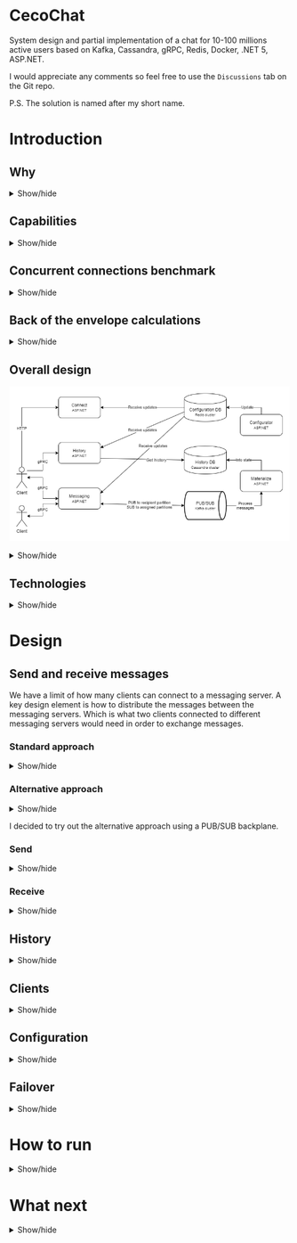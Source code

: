 # CecoChat

System design and partial implementation of a chat for 10-100 millions active users based on Kafka, Cassandra, gRPC, Redis, Docker, .NET 5, ASP.NET.

I would appreciate any comments so feel free to use the `Discussions` tab on the Git repo.

P.S. The solution is named after my short name.

# Introduction

## Why

<details>
<summary>Show/hide</summary>

I decided to take on the challenge to design a globally-scalable chat like WhatsApp and Facebook Messenger. Based on [statistics](https://www.statista.com/statistics/258749/most-popular-global-mobile-messenger-apps/) the montly active users are 2.0 bln for WhatsApp and 1.3 bln for Facebook Messenger. At that scale I decided to start a bit smaller. A good first step was to design a system that would be able to handle a smaller number of active users which are directly connected to it. Let's call it a cell. After that I would need to design how multiple cells placed in different geographic locations would communicate with each other. I certainly don't have the infrastructure to validate the design and the implementation. But I used the challenge to think at a large scale and to learn a few new technologies and approaches along the way.

</details>

## Capabilities

<details>
<summary>Show/hide</summary>

### Functional

* User can send messages to and receive messages from other users
* User is shown at log-in the missed messages while being offline
* User can review chat history between him and another user
* Same user can use multiple clients

Currently no user profile and friendship are implemented so clients rely on user IDs.

### Non-functional

* Designed for 10-100 mln of active users
  - Expensive to validate for real
  - Numbers from the calculation show that the solution is possible
  - The concurrent connection benchmark is promising
* A balanced aproach between latency, consistency and fault tolerance

</details>

## Concurrent connections benchmark

<details>
<summary>Show/hide</summary>

This is a benchmark for the number of concurrent connections per messaging server. The code is in the [check](check/) folder. I used two machines connected via 100Mbps router. Details are as follow:

| Machine     | CPU         | Frequency | Cores | RAM  | OS                      |
| :---------- | :---------  | :-------- | :---- | :--- | :---------------------- |
| Weaker      | Core 2 Duo  | 2133MHz   | 2     | 4GB  | Ubuntu Server 20.04 LTS |
| Moderate    | QuadCore i5 | 3533MHz   | 4     | 16GB | Windows 10 20H2         |

On the server I am using ASP.NET Core gRPC services utilizing async-await and TPL. The clients connect first and then simultaneously start sending 20 messages at a rate of 1 per second again utilizing async-await and TPL. Below are the results specifying which machine ran the client and what are the server process resources allocated.

| Client machine | Clients succeeded | Client time | Server machine | Server CPU | Server threads | Server RAM |
| :------------- | :---------------- | :---------- | :------------- | :--------- | :------------- | :--------- |
| Moderate       | 15869             | 21 seconds  | Weaker         | 150%-200%  | ?              | 1.3GB      |
| Weaker         | 28232             | 145 seconds | Moderate       | 40-50%     | 67             | 3.55GB     |

The number of clients that succeeded is the number of clients that were able to connect. That number is a result of port exhaustion limits hit on both OS-es which ran the clients. The Windows error was `An operation on a socket could not be performed because the system lacked sufficient buffer space or because a queue was full` and the Ubuntu Server one was `Cannot assign requested address`. Additionally when clients were on the weaker machine the client time required in order to complete the requests is considerably higher while it was obvious that the server could handle more load. One of these could be the issue: Windows 10 has some limits which prohibit it from handling a high number of concurrent clients, the weaker machine is really weak, there is a concurrency issue with .NET 5 at least on Ubuntu Server, the client code could be improved to better schedule the tasks instead of relying on async-await and TPL.

Based on these numbers I think that 50k concurrent connections could be a realistic number for a messaging server and would be a useful limit in our calculations.

</details>

## Back of the envelope calculations

<details>
<summary>Show/hide</summary>

The [back-of-the-envelope](docs/back-of-the-envelope.md) file contains the detailed calculations. A messaging server is the server to which users directly connect to. A key limit is `50K connections per messaging server`. A simple calculation tells that `2K messaging servers` are needed in order to support `100 mln active users`.

Throughput-wise a limit of `256 bytes per message` with `640 mln users` spread throughout the day each of which sends `64 messages per day` gives us `116 MB/s for the cell` or `0.06 MB/s per messaging server`.

Calculating a peak usage for `1 hour` daily where 80% of the maximum users - `80 mln active users` send 50% of their daily messages - `32 messages` we get `174 MB/s for the cell` or `0.09 MB/s per messaging server`.

These numbers do not take into account the security and transport data overhead. Numbers are not small when we look at the cell as a whole. But for a single messaging server the throughput is tiny. Note that this traffic would be multiplied. For example sending a message would require that data to be passed between different layers, possibly to multiple recipients and stored multiple times in order to enable faster querying.

</details>

## Overall design

![Overall design](docs/images/cecochat-01-overall.png)

<details>
<summary>Show/hide</summary>

Clients connect to messaging servers in order to chat. Messaging servers communicate with each other indirectly using a PUB/SUB backplane. The PUB/SUB backplane also acts like an event log. Materialize servers transform messages from the event log into a history database which is the source of truth. The history is available for querying by the clients via history servers. Clients obtain the addresses for the messaging and history server from a connect server. The messaging, history, connect servers use dynamic configuration which is updated centrally. All of this is powered by a deployment infrastructure which takes care of failover, growth and shrinking of the different server sets based on load.

All the diagrams are in the [docs](docs/) folder and [draw.io](https://app.diagrams.net/) is needed in order to view them. From the `Help` item in the menu a desktop tool could be downloaded, if preferred. Currently this is the [link with the releases](https://github.com/jgraph/drawio-desktop/releases).

</details>

## Technologies

<details>
<summary>Show/hide</summary>

* Clients use HTTP when they need to find out where to connect. After that gRPC is utilized in order to obtain history and exchange messages. gRPC is language-agnostic, which is important for the variety of front-end technologies. It is lightweight and has a decent performance. It is based on HTTP/2 which allows for both inter-operability and optimizations from the protocol. gRPC uses full-duplex communication. Unfortunately support for some of the languages isn't perfect and things like error handling could be improved.

* PUB/SUB backplane uses Kafka. It is a scalable message broker enabling superb throughput due to its balanced distribution of topic-partition leadership throughout the cluster. It is fault-tolerant and persists messages. Kafka allows different consumer groups each of which can process messages independently from each other. The pull model allows consumers to process messages at their own rate. Kafka can be tuned for either low latency, high-throughput or something in-between. It is a good solution for an event log, especially when processing a single message is fast.

* History database uses Cassandra. It is suitable for small fast writes and range queries both of which are good for our use-case. Cassandra has built-in partitioning and supports multi data-center replication. It allows precise control over the consistency used for writes and reads.

* Configuration database uses Redis. It is fast and easy to use. Redis supports PUB/SUB used for notifying subscribers about configuration changes.

* Docker is used for a containerization technology mainly because of its maturity and popularity.

* Most of the servers use ASP.NET and .NET 5. Even though they could be implemented as a background services/daemons ASP.NET allows easy support for health checks and monitoring based on HTTP. The Kestrel server is performant and has integration with gRPC. In general .NET is a very mature, widely-used, feature-rich and well supported development platform.

</details>

# Design

## Send and receive messages

We have a limit of how many clients can connect to a messaging server. A key design element is how to distribute the messages between the messaging servers. Which is what two clients connected to different messaging servers would need in order to exchange messages.

### Standard approach

<details>
<summary>Show/hide</summary>

The standard approach which I observed a few times when I researched this problem was for the messaging servers to communicate directly.

The benefits of this approach are:

* Lower latency because of the direct communication.
* Standard load-balancing when a user connects initially to a single messaging server.
* Messaging servers are stateless.

Drawbacks are not small:

* Each messaging server needs to know which other messaging server the recepient of the message is connected to
  - One option is each messaging server to keep an in-memory data structure for the up to 100 mln clients which isn't something easy to implement, especially if we take into account the fact that this data structure needs to be thread-safe. A hashtable, b-trees or some variant of trie are possible options.
  - Another option is to offload the storage of this knowledge to a configuration database cluster. This would increase the latency of course.
* Messaging servers need to keep open connections between each other. This does not play well with one of the key limits in the system which is the number of connections to a messaging server.
* Messaging servers need to know when one of them fails and re-establish the connection to its replacement.
* Consistency of the data would be harder since the two logical operations required for message processing would be separate instead of a single one.
  - Sending the message to its recipient(s) by calling one (or multiple for group chats) messaging servers
  - Persisting the message into the history database

</details>

### Alternative approach

<details>
<summary>Show/hide</summary>

I decided to explore a different approach for dealing with the drawbacks from the standard one. It is to rely on a PUB/SUB backplane resulting in indirect communication between messaging servers. The PUB/SUB backplane also acts like an event log.

The benefits are:

* Messaging server needs to know only the topic (or in the case of Kafka - the topic partition) for the recipient, which is something easily calculated locally. It still needs to keep connections to the Kafka cluster nodes but they are smaller in number.
* Messaging servers do not need to know about and keep connection between each other.
* Consistency problem is partially solved since message processing when a message is received is a single action - placing the message in the PUB/SUB backplane. Of course this implies using a PUB/SUB technology like Kafka which allows different consumer groups which process messages independently from each other. And at the very best what we have is eventual consistency.

The drawbacks, just like the benefits, are the opposite from the previous approach

* Higher latency because of the indirect communication, especially if we persist the message in Kafka to not just the leader but to at least 1 more in-sync replica.
* Client load-balancing becomes non-trivial, since balanced distribution of topic partitions between all messaging servers now is crucial. Manually assigning topic partitions in Kafka is considered a custom approach, compared to the built-in auto-balancing.
* The messaging servers become stateful since they are now bound to 2 things.
  - Each messaging server needs to listen to a specific set of topic partitions. This can be solved via centraized configuration.
  - Each messaging server is the only one responsible to the set of clients which use the mentioned topic partitions. To solve this issue the deployment infrastructure can keep idle messaging servers ready to replace ones declared dead.

</details>

I decided to try out the alternative approach using a PUB/SUB backplane.

### Send

<details>
<summary>Show/hide</summary>

![Send messages](docs/images/cecochat-02-message-send.png)

Sending messages relies on a formula in order to calculate which topic partition the recipient is assigned to.

```
Recipient Kafka partition = Hash(Recipient ID) % Partition count
```

Typically Kafka uses auto-partitioning when sending messages, so doing it manually is not the standard way. But in our case it is required since each messaging server consumer is stateful - the clients connected to it are assigned to specific partitions. Fortunately the Kafka .NET client API has these capabilities.

The hash function needs to be stable because it would be run on multiple different servers. It needs to provide an excellent distribution since we don't want hot partitions. And since this is the same function which is used to decide which messaging server each client connects to - we don't want to hit our messaging server connection number limit. The performance requirements are not key, it just doesn't need to be slow. I used [FNV](https://en.wikipedia.org/wiki/Fowler%E2%80%93Noll%E2%80%93Vo_hash_function) which satisfied the requirements. I [checked](check/) how it behaves and its total distribution deviation and max one are small enough.

</details>

### Receive

<details>
<summary>Show/hide</summary>

![Receive messages](docs/images/cecochat-03-message-receive.png)

Each messaging server is stateful. It contains a Kafka consumer which has manually assigned Kafka partitions and consumes messages only from them. Additionally only clients whose user ID is assigned to one of those same partitions connect to that messaging server.

</details>

## History

<details>
<summary>Show/hide</summary>

Materialize servers use a standard Kafka consumer group with automatic partition assignment and balancing. Their role is to create the history data in the Cassandra database. Currently 2 types of queries are supported which reflects the data that is being entered.

* `Get user history` - returns a predefined max number of messages sent to the user with the specified user ID which are older than a specified date. In order to support this query for both sender and receiver the message is entered in the database twice. The table has a `user ID` column which is the partition key. It is separate from the `sender ID` and `receiver ID`.
* `Get dialog history` - returns a predefined max number of messages between 2 users with the specified user IDs which are older than a specified date. The partition key here is a string of `userID1-userID2`. To avoid ambiguity `userID1` is always the smaller.

</details>

## Clients

<details>
<summary>Show/hide</summary>

![Clients](docs/images/cecochat-04-clients.png)

Because of the messaging servers state each client needs to be connected to the correct messaging server. This problem could be solved via a load balancer which extracts the user ID from the client's access token. This is an operation which would require an additional decryption and application load-balancing for every message. I decided to approach things in a different way. The connect server finds out which the messaging server is only once and the clients use that address to connect directly to their messaging server. There are operational issues with this approach but the additional application load-balancing and decryption is avoided. To make things consistent the connect server returns the history server address as well, but here it could be the HTTP load-balancer address.

A client's way of being consistent with the latest messages is to start listening for new ones from the messaging server first. After than the client can query for the user history using the current date until it decides it has caught up by checking the date of the oldest returned message. Additionally, each client can explore a dialog with a certain user in the same manner using the second query supported by the history database. In order to handle duplicate messages which could be already present in the client's local database each message has a unique ID used for deduplication.

</details>

## Configuration

<details>
<summary>Show/hide</summary>

![Configuration](docs/images/cecochat-05-configuration.png)

The configuration database stores information related to server partition assignment. Each messaging server is assigned a server ID. The configuration database stores the address and partitions for each server ID. It is used by:

* Connect server to:
  - Get the user partition by the user ID
  - Get the server address for that partition
* Messaging server to:
  - Assign the partitions to the Kafka consumer in order to consume messages

Redis conveniently supports simple keys for plain data such as partition count and history settings. Redis hashes (which could probably be called maps) are used to store key-value pairs like the (server ID -> partitions) and (server ID -> address). After the configurator server applies configuration changes the Redis PUB/SUB is used to publish a notification to subscribers using the respective channels. Each interested server listens to changes for:

* Connect server - partition count, server partitions, server addresses
* Messaging server - partition count, server partitions
* History server - history settings

</details>

## Failover

<details>
<summary>Show/hide</summary>

![Failover](docs/images/cecochat-06-failover.png)

Each Kafka partition is consumed by exactly one messaging server. Once this server is declared dead it should be replaced by a new one. To speed things up the deployment infrastructure should keep idle messaging servers waiting. Idle ones also have server IDs as described in the configuration section. Replacing a dead server then costs:

* Handling the notification from the deployment infrastructure
* Updating the server partitions configuration
* Publishing the configuration change notification

</details>

# How to run

<details>
<summary>Show/hide</summary>

Despite there is quite a bit of code written a good part of it is a proof-of-concept. In order to validate the implementation a lot of physical infrastructure is required which is quite expensive unfortunately. Despite that the system is functioning and with a machine powerful enough everything could be powered up locally. I've used `docker-compose` in order to run the required servers and the solution itself since it is also containerized. I've limited the memory for most of the containers to `512 MB`.

## Run infrastructure

Before and after running the containers there are some [scripts for preparing](run/prepare/) the servers. Most of them simply create the `docker` volumes. The `docker-compose` files for the containers are in the [run folder](run/).

* Kafka has 4 containers:
  - 2 Kafka brokers
  - Zookeeper
  - Kafdrop web interface
* Cassandra has 4 containers:
  - 3 Cassandra instances
  - Cassandra web interface
* Redis has 2 containers:
  - 1 Redis instance
  - Redis commander

## Containerize and run CecoChat

In order to containerize CecoChat you need to build it using .NET 5. I've used Visual Studio since I am also developing it, but the SDK is enough to simply build it. The [containerize](containerize/) folder contains the Docker files and scripts for building the images. Internally the scripts do `dotnet publish` and use `Debug` configuration with `Trace`/`Verbose` level of logging but it can be changed as prefered. The `docker-compose` file creates containers for:

* 1 connect server
* 2 messaging servers
* 1 materialize server
* 1 history server

## Clients

I've written a very basic console client. There is also a WPF desktop client for Windows which has some decent UI. A browser client would be ideal though.

</details>

# What next

<details>
<summary>Show/hide</summary>

* The architecturally most important thing is to design the communication between cells which is also the most challenging
* Add missing operability elements
  - Tracing
  - Monitoring
  - Health status
  - Deployment
* Internal things could be worked on
  - Benchmark Kafka and configure it accordingly
  - Compare Materialize servers immediate message write to bulk-loading data
* Add different types of messages:
  - Group messages
  - Media messages - image/video
  - Status update messages: online, offline, away, busy etc.
  - Acks:
    - CecoChat has received the message
    - Recipient has received the message
    - Recipient has seen the message
* Add user and profile related features
  - User authentication and authorization
  - Store user profile data
  - Handle friendship between users

</details>
